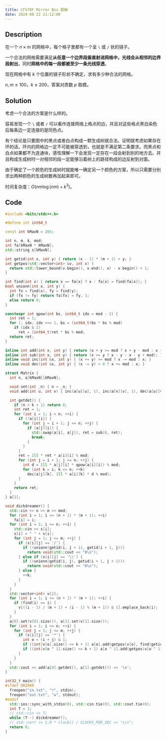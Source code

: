 ```yaml
---
title: CF578F Mirror Box 题解
date: 2024-08-22 21:12:00
---
```


## Description

在一个 $n \times m$ 的网格中，每个格子里都有一个呈 `\` 或 `/` 状的镜子。

一个合法的网格需要满足**从任意一个边界段垂直射进网格中，光线会从相邻的边界段射出**，同时**网格中的每一段都被至少一条光线穿透**。

现在网格中有 $k$ 个位置的镜子形状不确定，求有多少种合法的网格。

$n,m \le 100$，$k \le 200$，答案对质数 $p$ 取模。

## Solution

考虑一个合法的方案是什么样的。

容易发现一个 `\` 或者 `/` 可以看作连接网络上格点的边，并且对这些格点黑白染色后每条边一定连接的是同色点。

有个结论是只要图中的黑点或者白点构成一颗生成树就合法。证明就考虑如果存在环的话，环内的网格边一定不可能被穿透到，也就是不满足第二条要求。而黑点和白点如果都不为连通块，感性理解一下会发现一定存在一段会射到别的地方去。并且构成生成树时一对相邻的段一定能够沿着树上的路径构成的边反射到对面。

由于确定了一个颜色的生成树时就能唯一确定另一个颜色的方案，所以只需要分别求出两种颜色的生成树数再加起来即可。

时间复杂度：$O\left(nm\log\left(nm\right)+k^3\right)$。

## Code

```cpp
#include <bits/stdc++.h>

#define int int64_t

const int kMaxN = 205;

int n, m, k, mod;
int fa[kMaxN * kMaxN];
std::string s[kMaxN];

int getid(int x, int y) { return (x - 1) * (m + 1) + y; }
int getpos(std::vector<int> &v, int x) {
  return std::lower_bound(v.begin(), v.end(), x) - v.begin() + 1;
}

int find(int x) { return x == fa[x] ? x : fa[x] = find(fa[x]); }
bool unionn(int x, int y) {
  int fx = find(x), fy = find(y);
  if (fx != fy) return fa[fx] = fy, 1;
  else return 0;
}

constexpr int qpow(int bs, int64_t idx = mod - 2) {
  int ret = 1;
  for (; idx; idx >>= 1, bs = (int64_t)bs * bs % mod)
    if (idx & 1)
      ret = (int64_t)ret * bs % mod;
  return ret;
}

inline int add(int x, int y) { return (x + y >= mod ? x + y - mod : x + y); }
inline int sub(int x, int y) { return (x >= y ? x - y : x - y + mod); }
inline void inc(int &x, int y) { (x += y) >= mod ? x -= mod : x; }
inline void dec(int &x, int y) { (x -= y) < 0 ? x += mod : x; }

struct Matrix {
  int n, a[kMaxN][kMaxN];

  void set(int _n) { n = _n; }
  void add(int u, int v) { inc(a[u][u], 1), inc(a[v][v], 1), dec(a[u][v], 1), dec(a[v][u], 1); }

  int getdet() {
    if (n > k + 1) return 0;
    int ret = 1;
    for (int i = 1; i < n; ++i) {
      if (!a[i][i]) {
        for (int j = i + 1; j <= n; ++j) {
          if (a[j][i]) {
            std::swap(a[i], a[j]), ret = sub(0, ret);
            break;
          }
        }
      }
      ret = 1ll * ret * a[i][i] % mod;
      for (int j = i + 1; j <= n; ++j) {
        int d = 1ll * a[j][i] * qpow(a[i][i]) % mod;
        for (int k = i; k <= n; ++k)
          dec(a[j][k], 1ll * a[i][k] * d % mod);
      }
    }
    return ret;
  }
} a[2];

void dickdreamer() {
  std::cin >> n >> m >> mod;
  for (int i = 1; i <= (n + 1) * (m + 1); ++i)
    fa[i] = i;
  for (int i = 1; i <= n; ++i) {
    std::cin >> s[i];
    s[i] = " " + s[i];
    for (int j = 1; j <= m; ++j) {
      if (s[i][j] == '/') {
        if (!unionn(getid(i, j + 1), getid(i + 1, j)))
          return void(std::cout << "0\n");
      } else if (s[i][j] == '\\') {
        if (!unionn(getid(i, j), getid(i + 1, j + 1)))
          return void(std::cout << "0\n");
      } else {
        ++k;
      }
    }
  }
  std::vector<int> v[2];
  for (int i = 1; i <= (n + 1) * (m + 1); ++i) {
    if (find(i) == i) {
      v[((i - 1) / (m + 1) + (i - 1) % (m + 1)) & 1].emplace_back(i);
    }
  }
  a[0].set(v[0].size()), a[1].set(v[1].size());
  for (int i = 1; i <= n; ++i) {
    for (int j = 1; j <= m; ++j) {
      if (s[i][j] == '*') {
        int o = (i + j) & 1;
        if ((int)v[o].size() <= k + 1) a[o].add(getpos(v[o], find(getid(i, j))), getpos(v[o], find(getid(i + 1, j + 1))));
        if ((int)v[o ^ 1].size() <= k + 1) a[o ^ 1].add(getpos(v[o ^ 1], find(getid(i + 1, j))), getpos(v[o ^ 1], find(getid(i, j + 1))));
      }
    }
  }
  std::cout << add(a[0].getdet(), a[1].getdet()) << '\n';
}

int32_t main() {
#ifdef ORZXKR
  freopen("in.txt", "r", stdin);
  freopen("out.txt", "w", stdout);
#endif
  std::ios::sync_with_stdio(0), std::cin.tie(0), std::cout.tie(0);
  int T = 1;
  // std::cin >> T;
  while (T--) dickdreamer();
  // std::cerr << 1.0 * clock() / CLOCKS_PER_SEC << "s\n";
  return 0;
}
```